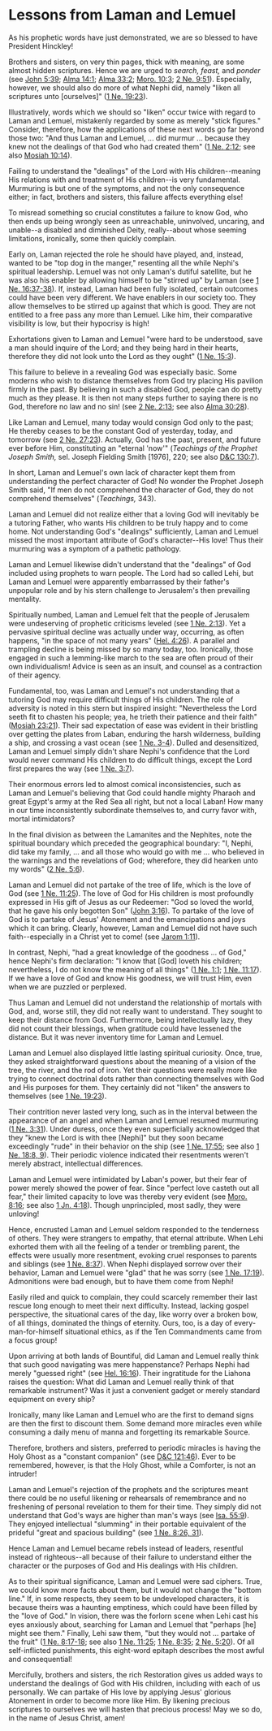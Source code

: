 # Lessons from Laman and Lemuel

As his prophetic words have just demonstrated, we are so blessed to have
President Hinckley!

Brothers and sisters, on very thin pages, thick with meaning, are some almost
hidden scriptures. Hence we are urged to _search, feast,_ and _ponder_ (see
[John 5:39](https://www.lds.org/scriptures/nt/john/5.39?lang=eng#38); [Alma
14:1](https://www.lds.org/scriptures/bofm/alma/14.1?lang=eng#0); [Alma
33:2](https://www.lds.org/scriptures/bofm/alma/33.2?lang=eng#1); [Moro.
10:3](https://www.lds.org/scriptures/bofm/moro/10.3?lang=eng#2); [2 Ne.
9:51](https://www.lds.org/scriptures/bofm/2-ne/9.51?lang=eng#50)). Especially,
however, we should also do more of what Nephi did, namely "liken all
scriptures unto [ourselves]" ([1 Ne.
19:23](https://www.lds.org/scriptures/bofm/1-ne/19.23?lang=eng#22)).

Illustratively, words which we should so "liken" occur twice with regard to
Laman and Lemuel, mistakenly regarded by some as merely "stick figures."
Consider, therefore, how the applications of these next words go far beyond
those two: "And thus Laman and Lemuel, ... did murmur ... because they knew not
the dealings of that God who had created them" ([1 Ne.
2:12](https://www.lds.org/scriptures/bofm/1-ne/2.12?lang=eng#11); see also
[Mosiah 10:14](https://www.lds.org/scriptures/bofm/mosiah/10.14?lang=eng#13)).

Failing to understand the "dealings" of the Lord with His children--meaning
His relations with and treatment of His children--is very fundamental.
Murmuring is but one of the symptoms, and not the only consequence either; in
fact, brothers and sisters, this failure affects everything else!

To misread something so crucial constitutes a failure to know God, who then
ends up being wrongly seen as unreachable, uninvolved, uncaring, and unable--a
disabled and diminished Deity, really--about whose seeming limitations,
ironically, some then quickly complain.

Early on, Laman rejected the role he should have played, and, instead, wanted
to be "top dog in the manger," resenting all the while Nephi's spiritual
leadership. Lemuel was not only Laman's dutiful satellite, but he was also his
enabler by allowing himself to be "stirred up" by Laman (see [1 Ne.
16:37-38](https://www.lds.org/scriptures/bofm/1-ne/16.37-38?lang=eng#36)). If,
instead, Laman had been fully isolated, certain outcomes could have been very
different. We have enablers in our society too. They allow themselves to be
stirred up against that which is good. They are not entitled to a free pass
any more than Lemuel. Like him, their comparative visibility is low, but their
hypocrisy is high!

Exhortations given to Laman and Lemuel "were hard to be understood, save a man
should inquire of the Lord; and they being hard in their hearts, therefore
they did not look unto the Lord as they ought" ([1 Ne.
15:3](https://www.lds.org/scriptures/bofm/1-ne/15.3?lang=eng#2)).

This failure to believe in a revealing God was especially basic. Some moderns
who wish to distance themselves from God try placing His pavilion firmly in
the past. By believing in such a disabled God, people can do pretty much as
they please. It is then not many steps further to saying there is no God,
therefore no law and no sin! (see [2 Ne.
2:13](https://www.lds.org/scriptures/bofm/2-ne/2.13?lang=eng#12); see also
[Alma 30:28](https://www.lds.org/scriptures/bofm/alma/30.28?lang=eng#27)).

Like Laman and Lemuel, many today would consign God only to the past; He
thereby ceases to be the constant God of yesterday, today, and tomorrow (see
[2 Ne. 27:23](https://www.lds.org/scriptures/bofm/2-ne/27.23?lang=eng#22)).
Actually, God has the past, present, and future ever before Him, constituting
an "eternal 'now'" (_Teachings of the Prophet Joseph Smith,_ sel. Joseph
Fielding Smith [1976], 220; see also [D&amp;C
130:7](https://www.lds.org/scriptures/dc-testament/dc/130.7?lang=eng#6)).

In short, Laman and Lemuel's own lack of character kept them from
understanding the perfect character of God! No wonder the Prophet Joseph Smith
said, "If men do not comprehend the character of God, they do not comprehend
themselves" (_Teachings,_ 343).

Laman and Lemuel did not realize either that a loving God will inevitably be a
tutoring Father, who wants His children to be truly happy and to come home.
Not understanding God's "dealings" sufficiently, Laman and Lemuel missed the
most important attribute of God's character--His love! Thus their murmuring
was a symptom of a pathetic pathology.

Laman and Lemuel likewise didn't understand that the "dealings" of God
included using prophets to warn people. The Lord had so called Lehi, but Laman
and Lemuel were apparently embarrassed by their father's unpopular role and by
his stern challenge to Jerusalem's then prevailing mentality.

Spiritually numbed, Laman and Lemuel felt that the people of Jerusalem were
undeserving of prophetic criticisms leveled (see [1 Ne.
2:13](https://www.lds.org/scriptures/bofm/1-ne/2.13?lang=eng#12)). Yet a
pervasive spiritual decline was actually under way, occurring, as often
happens, "in the space of not many years" ([Hel.
4:26](https://www.lds.org/scriptures/bofm/hel/4.26?lang=eng#25)). A parallel
and trampling decline is being missed by so many today, too. Ironically, those
engaged in such a lemming-like march to the sea are often proud of their own
individualism! Advice is seen as an insult, and counsel as a contraction of
their agency.

Fundamental, too, was Laman and Lemuel's not understanding that a tutoring God
may require difficult things of His children. The role of adversity is noted
in this stern but inspired insight: "Nevertheless the Lord seeth fit to
chasten his people; yea, he trieth their patience and their faith" ([Mosiah
23:21](https://www.lds.org/scriptures/bofm/mosiah/23.21?lang=eng#20)). Their
sad expectation of ease was evident in their bristling over getting the plates
from Laban, enduring the harsh wilderness, building a ship, and crossing a
vast ocean (see [1 Ne.
3-4](https://www.lds.org/scriptures/bofm/1-ne/3.title?lang=eng)). Dulled and
desensitized, Laman and Lemuel simply didn't share Nephi's confidence that the
Lord would never command His children to do difficult things, except the Lord
first prepares the way (see [1 Ne.
3:7](https://www.lds.org/scriptures/bofm/1-ne/3.7?lang=eng#6)).

Their enormous errors led to almost comical inconsistencies, such as Laman and
Lemuel's believing that God could handle mighty Pharaoh and great Egypt's army
at the Red Sea all right, but not a local Laban! How many in our time
inconsistently subordinate themselves to, and curry favor with, mortal
intimidators?

In the final division as between the Lamanites and the Nephites, note the
spiritual boundary which preceded the geographical boundary: "I, Nephi, did
take my family, ... and all those who would go with me ... who believed in the
warnings and the revelations of God; wherefore, they did hearken unto my
words" ([2 Ne. 5:6](https://www.lds.org/scriptures/bofm/2-ne/5.6?lang=eng#5)).

Laman and Lemuel did not partake of the tree of life, which is the love of God
(see [1 Ne.
11:25](https://www.lds.org/scriptures/bofm/1-ne/11.25?lang=eng#24)). The love
of God for His children is most profoundly expressed in His gift of Jesus as
our Redeemer: "God so loved the world, that he gave his only begotten Son"
([John 3:16](https://www.lds.org/scriptures/nt/john/3.16?lang=eng#15)). To
partake of the love of God is to partake of Jesus' Atonement and the
emancipations and joys which it can bring. Clearly, however, Laman and Lemuel
did not have such faith--especially in a Christ yet to come! (see [Jarom
1:11](https://www.lds.org/scriptures/bofm/jarom/1.11?lang=eng#10)).

In contrast, Nephi, "had a great knowledge of the goodness ... of God," hence
Nephi's firm declaration: "I know that [God] loveth his children;
nevertheless, I do not know the meaning of all things" ([1 Ne.
1:1](https://www.lds.org/scriptures/bofm/1-ne/1.1?lang=eng#0); [1 Ne.
11:17](https://www.lds.org/scriptures/bofm/1-ne/11.17?lang=eng#16)). If we
have a love of God and know His goodness, we will trust Him, even when we are
puzzled or perplexed.

Thus Laman and Lemuel did not understand the relationship of mortals with God,
and, worse still, they did not really want to understand. They sought to keep
their distance from God. Furthermore, being intellectually lazy, they did not
count their blessings, when gratitude could have lessened the distance. But it
was never inventory time for Laman and Lemuel.

Laman and Lemuel also displayed little lasting spiritual curiosity. Once,
true, they asked straightforward questions about the meaning of a vision of
the tree, the river, and the rod of iron. Yet their questions were really more
like trying to connect doctrinal dots rather than connecting themselves with
God and His purposes for them. They certainly did not "liken" the answers to
themselves (see [1 Ne.
19:23](https://www.lds.org/scriptures/bofm/1-ne/19.23?lang=eng#22)).

Their contrition never lasted very long, such as in the interval between the
appearance of an angel and when Laman and Lemuel resumed murmuring ([1 Ne.
3:31](https://www.lds.org/scriptures/bofm/1-ne/3.31?lang=eng#30)). Under
duress, once they even superficially acknowledged that they "knew the Lord is
with thee [Nephi]" but they soon became exceedingly "rude" in their behavior
on the ship (see [1 Ne.
17:55](https://www.lds.org/scriptures/bofm/1-ne/17.55?lang=eng#54); see also
[1 Ne. 18:8,
9](https://www.lds.org/scriptures/bofm/1-ne/18.8%2C9?lang=eng#7)). Their
periodic violence indicated their resentments weren't merely abstract,
intellectual differences.

Laman and Lemuel were intimidated by Laban's power, but their fear of power
merely showed the power of fear. Since "perfect love casteth out all fear,"
their limited capacity to love was thereby very evident (see [Moro.
8:16](https://www.lds.org/scriptures/bofm/moro/8.16?lang=eng#15); see also [1
Jn. 4:18](https://www.lds.org/scriptures/nt/1-jn/4.18?lang=eng#17)). Though
unprincipled, most sadly, they were unloving!

Hence, encrusted Laman and Lemuel seldom responded to the tenderness of
others. They were strangers to empathy, that eternal attribute. When Lehi
exhorted them with all the feeling of a tender or trembling parent, the
effects were usually more resentment, evoking cruel responses to parents and
siblings (see [1 Ne.
8:37](https://www.lds.org/scriptures/bofm/1-ne/8.37?lang=eng#36)). When Nephi
displayed sorrow over their behavior, Laman and Lemuel were "glad" that he was
sorry (see [1 Ne.
17:19](https://www.lds.org/scriptures/bofm/1-ne/17.19?lang=eng#18)).
Admonitions were bad enough, but to have them come from Nephi!

Easily riled and quick to complain, they could scarcely remember their last
rescue long enough to meet their next difficulty. Instead, lacking gospel
perspective, the situational cares of the day, like worry over a broken bow,
of all things, dominated the things of eternity. Ours, too, is a day of every-
man-for-himself situational ethics, as if the Ten Commandments came from a
focus group!

Upon arriving at both lands of Bountiful, did Laman and Lemuel really think
that such good navigating was mere happenstance? Perhaps Nephi had merely
"guessed right" (see [Hel.
16:16](https://www.lds.org/scriptures/bofm/hel/16.16?lang=eng#15)). Their
ingratitude for the Liahona raises the question: What did Laman and Lemuel
really think of that remarkable instrument? Was it just a convenient gadget or
merely standard equipment on every ship?

Ironically, many like Laman and Lemuel who are the first to demand signs are
then the first to discount them. Some demand more miracles even while
consuming a daily menu of manna and forgetting its remarkable Source.

Therefore, brothers and sisters, preferred to periodic miracles is having the
Holy Ghost as a "constant companion" (see [D&amp;C
121:46](https://www.lds.org/scriptures/dc-testament/dc/121.46?lang=eng#45)).
Ever to be remembered, however, is that the Holy Ghost, while a Comforter, is
not an intruder!

Laman and Lemuel's rejection of the prophets and the scriptures meant there
could be no useful likening or rehearsals of remembrance and no freshening of
personal revelation to them for their time. They simply did not understand
that God's ways are higher than man's ways (see [Isa.
55:9](https://www.lds.org/scriptures/ot/isa/55.9?lang=eng#8)). They enjoyed
intellectual "slumming" in their portable equivalent of the prideful "great
and spacious building" (see [1 Ne. 8:26,
31](https://www.lds.org/scriptures/bofm/1-ne/8.26%2C31?lang=eng#25)).

Hence Laman and Lemuel became rebels instead of leaders, resentful instead of
righteous--all because of their failure to understand either the character or
the purposes of God and His dealings with His children.

As to their spiritual significance, Laman and Lemuel were sad ciphers. True,
we could know more facts about them, but it would not change the "bottom
line." If, in some respects, they seem to be undeveloped characters, it is
because theirs was a haunting emptiness, which could have been filled by the
"love of God." In vision, there was the forlorn scene when Lehi cast his eyes
anxiously about, searching for Laman and Lemuel that "perhaps [he] might see
them." Finally, Lehi saw them, "but they would not ... partake of the fruit" ([1
Ne. 8:17-18](https://www.lds.org/scriptures/bofm/1-ne/8.17-18?lang=eng#16);
see also [1 Ne.
11:25](https://www.lds.org/scriptures/bofm/1-ne/11.25?lang=eng#24); [1 Ne.
8:35](https://www.lds.org/scriptures/bofm/1-ne/8.35?lang=eng#34); [2 Ne.
5:20](https://www.lds.org/scriptures/bofm/2-ne/5.20?lang=eng#19)). Of all
self-inflicted punishments, this eight-word epitaph describes the most awful
and consequential!

Mercifully, brothers and sisters, the rich Restoration gives us added ways to
understand the dealings of God with His children, including with each of us
personally. We can partake of His love by applying Jesus' glorious Atonement
in order to become more like Him. By likening precious scriptures to ourselves
we will hasten that precious process! May we so do, in the name of Jesus
Christ, amen!

